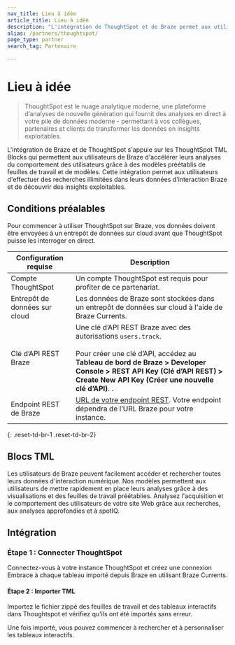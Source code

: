 ```yaml
---
nav_title: Lieu à idée
article_title: Lieu à idée
description: "L'intégration de ThoughtSpot et de Braze permet aux utilisateurs d'effectuer des recherches illimitées dans leurs données d'interaction Braze et de découvrir des insights exploitables."
alias: /partners/thoughtspot/
page_type: partner
search_tag: Partenaire

---
```


# Lieu à idée

> ThoughtSpot est le nuage analytique moderne, une plateforme d’analyses de nouvelle génération qui fournit des analyses en direct à votre pile de données moderne - permettant à vos collègues, partenaires et clients de transformer les données en insights exploitables.

L'intégration de Braze et de ThoughtSpot s'appuie sur les ThoughtSpot TML Blocks qui permettent aux utilisateurs de Braze d'accélérer leurs analyses du comportement des utilisateurs grâce à des modèles préétablis de feuilles de travail et de modèles. Cette intégration permet aux utilisateurs d'effectuer des recherches illimitées dans leurs données d'interaction Braze et de découvrir des insights exploitables. 

## Conditions préalables

Pour commencer à utiliser ThoughtSpot sur Braze, vos données doivent être envoyées à un entrepôt de données sur cloud avant que ThoughtSpot puisse les interroger en direct.

| Configuration requise | Description |
| ----------- | ----------- |
| Compte ThoughtSpot | Un compte ThoughtSpot est requis pour profiter de ce partenariat. |
| Entrepôt de données sur cloud| Les données de Braze sont stockées dans un entrepôt de données sur cloud à l'aide de Braze Currents. |
| Clé d’API REST Braze | Une clé d’API REST Braze avec des autorisations `users.track`. <br><br> Pour créer une clé d’API, accédez au **Tableau de bord de Braze > Developer Console > REST API Key (Clé d’API REST) > Create New API Key (Créer une nouvelle clé d’API)**. .|
| Endpoint REST de Braze | [URL de votre endpoint REST][1]. Votre endpoint dépendra de l’URL Braze pour votre instance. |
{: .reset-td-br-1 .reset-td-br-2}

## Blocs TML

Les utilisateurs de Braze peuvent facilement accéder et rechercher toutes leurs données d'interaction numérique. Nos modèles permettent aux utilisateurs de mettre rapidement en place leurs analyses grâce à des visualisations et des feuilles de travail préétablies. Analysez l'acquisition et le comportement des utilisateurs de votre site Web grâce aux recherches, aux analyses approfondies et à spotIQ.

## Intégration

### Étape 1 : Connecter ThoughtSpot 

Connectez-vous à votre instance ThoughtSpot et créez une connexion Embrace à chaque tableau importé depuis Braze en utilisant Braze Currents.

#### Étape 2 : Importer TML

Importez le fichier zippé des feuilles de travail et des tableaux interactifs dans Thoughtspot et vérifiez qu'ils ont été importés sans erreur. 

Une fois importé, vous pouvez commencer à rechercher et à personnaliser les tableaux interactifs. 

[1]: {{site.baseurl}}/developer_guide/rest_api/basics/#endpoints